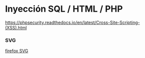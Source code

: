 # Inyección SQL / HTML / PHP

https://phpsecurity.readthedocs.io/en/latest/Cross-Site-Scripting-(XSS).html

### SVG

[firefox SVG](../firefox.svg)